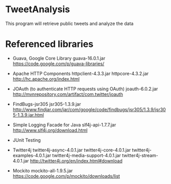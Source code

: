 TweetAnalysis
=============

This program will retrieve public tweets and analyze the data


Referenced libraries
====================

- Guava, Google Core Library
guava-16.0.1.jar
https://code.google.com/p/guava-libraries/

- Apache HTTP Components
httpclient-4.3.3.jar
httpcore-4.3.2.jar
http://hc.apache.org/index.html

- JOAuth (to authenticate HTTP requests using OAuth)
joauth-6.0.2.jar
http://mvnrepository.com/artifact/com.twitter/joauth

- FindBugs-jsr305
jsr305-1.3.9.jar
http://www.findjar.com/jar/com/google/code/findbugs/jsr305/1.3.9/jsr305-1.3.9.jar.html

- Simple Logging Facade for Java
slf4j-api-1.7.7.jar
http://www.slf4j.org/download.html

- JUnit Testing

- Twitter4j
twitter4j-async-4.0.1.jar
twitter4j-core-4.0.1.jar
twitter4j-examples-4.0.1.jar
twitter4j-media-support-4.0.1.jar
twitter4j-stream-4.0.1.jar
http://twitter4j.org/en/index.html#download

- Mockito
mockito-all-1.9.5.jar
https://code.google.com/p/mockito/downloads/list

